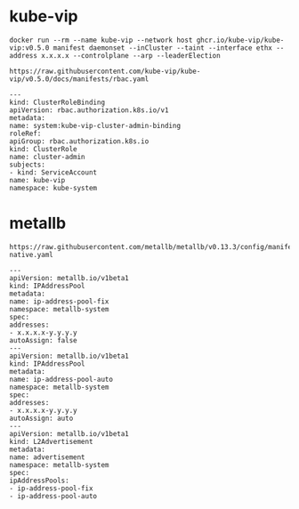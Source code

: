 # kube-vip
    docker run --rm --name kube-vip --network host ghcr.io/kube-vip/kube-vip:v0.5.0 manifest daemonset --inCluster --taint --interface ethx --address x.x.x.x --controlplane --arp --leaderElection

    https://raw.githubusercontent.com/kube-vip/kube-vip/v0.5.0/docs/manifests/rbac.yaml
    
    ---
    kind: ClusterRoleBinding
    apiVersion: rbac.authorization.k8s.io/v1
    metadata:
    name: system:kube-vip-cluster-admin-binding
    roleRef:
    apiGroup: rbac.authorization.k8s.io
    kind: ClusterRole
    name: cluster-admin
    subjects:
    - kind: ServiceAccount
    name: kube-vip
    namespace: kube-system

# metallb
    https://raw.githubusercontent.com/metallb/metallb/v0.13.3/config/manifests/metallb-native.yaml

    ---
    apiVersion: metallb.io/v1beta1
    kind: IPAddressPool
    metadata:
    name: ip-address-pool-fix
    namespace: metallb-system
    spec:
    addresses:
    - x.x.x.x-y.y.y.y
    autoAssign: false
    ---
    apiVersion: metallb.io/v1beta1
    kind: IPAddressPool
    metadata:
    name: ip-address-pool-auto
    namespace: metallb-system
    spec:
    addresses:
    - x.x.x.x-y.y.y.y
    autoAssign: auto
    ---
    apiVersion: metallb.io/v1beta1
    kind: L2Advertisement
    metadata:
    name: advertisement
    namespace: metallb-system
    spec:
    ipAddressPools:
    - ip-address-pool-fix
    - ip-address-pool-auto
